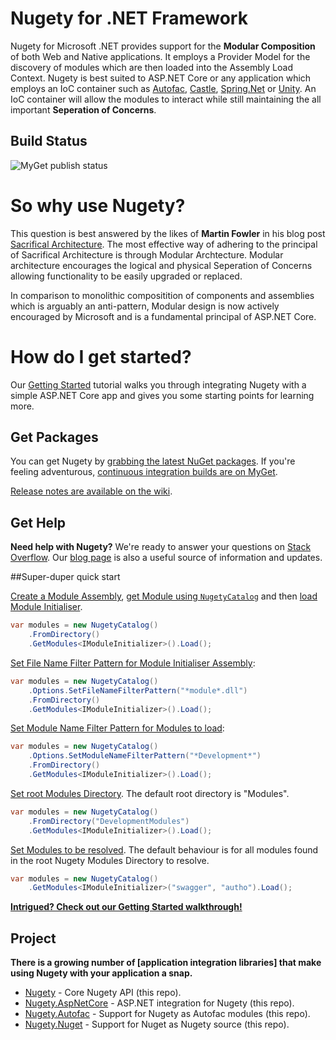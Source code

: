 # Nugety for .NET Framework

Nugety for Microsoft .NET provides support for the **Modular Composition** of both Web and Native applications. It employs a Provider Model for the discovery of modules which are then loaded into the Assembly Load Context. Nugety is best suited to ASP.NET Core or any application which employs an IoC container such as [Autofac](https://autofac.org), [Castle](http://www.castleproject.org/container/index.html), [Spring.Net](http://www.springframework.net/) or [Unity](http://unity.codeplex.com/). An IoC container will allow the modules to interact while still maintaining the all important **Seperation of Concerns**.
 
## Build Status
![MyGet publish status](https://www.myget.org/BuildSource/Badge/nugety?identifier=751a41fc-bba0-4db0-951c-2633cb3ae9c0)

# So why use Nugety?

This question is best answered by the likes of **Martin Fowler** in his blog post [Sacrifical Architecture](http://martinfowler.com/bliki/SacrificialArchitecture.html). The most effective way of adhering to the principal of Sacrifical Architecture is through Modular Archtecture. Modular architecture encourages the logical and physical Seperation of Concerns allowing functionality to be easily upgraded or replaced.

In comparison to monolithic compositition of components and assemblies which is arguably an anti-pattern, Modular design is now actively encouraged by Microsoft and is a fundamental principal of ASP.NET Core. 

# How do I get started?
Our [Getting Started](https://github.com/thinkabouthub/Nugety/wiki/getting-started/) tutorial walks you through integrating Nugety with a simple ASP.NET Core app and gives you some starting points for learning more.

## Get Packages

You can get Nugety by [grabbing the latest NuGet packages](https://www.myget.org/feed/Packages/nugety). If you're feeling adventurous, [continuous integration builds are on MyGet](https://www.myget.org/gallery/nugety).

[Release notes are available on the wiki](https://github.com/thinkabouthub/nugety/wiki).

## Get Help

**Need help with Nugety?** We're ready to answer your questions on [Stack Overflow](http://stackoverflow.com/questions/tagged/nugety). Our [blog page](https://thinkabout.ghost.io/) is also a useful source of information and updates.

##Super-duper quick start

[Create a Module Assembly](https://github.com/thinkabouthub/Nugety/wiki/create-module/), [get Module using `NugetyCatalog`](https://github.com/thinkabouthub/Nugety/wiki/get-module/) and then [load Module Initialiser](https://github.com/thinkabouthub/Nugety/wiki/load-module/).

```C#
var modules = new NugetyCatalog()
	.FromDirectory()
	.GetModules<IModuleInitializer>().Load();
```

[Set File Name Filter Pattern for Module Initialiser Assembly](https://github.com/thinkabouthub/Nugety/wiki/SetFileNameFilterPattern/):

```C#
var modules = new NugetyCatalog()
	.Options.SetFileNameFilterPattern("*module*.dll")
	.FromDirectory()
	.GetModules<IModuleInitializer>().Load();
```

[Set Module Name Filter Pattern for Modules to load](https://github.com/thinkabouthub/Nugety/wiki/SetModuleNameFilterPattern/):

```C#
var modules = new NugetyCatalog()
	.Options.SetModuleNameFilterPattern("*Development*")
	.FromDirectory()
	.GetModules<IModuleInitializer>().Load();
```

[Set root Modules Directory](https://github.com/thinkabouthub/Nugety/wiki/FromDirectory/). The default root directory is "Modules".

```C#
var modules = new NugetyCatalog()
	.FromDirectory("DevelopmentModules")
	.GetModules<IModuleInitializer>().Load();
```

[Set Modules to be resolved](https://github.com/thinkabouthub/Nugety/wiki/FromDirectory/). The default behaviour is for all modules found in the root Nugety Modules Directory to resolve.

```C#
var modules = new NugetyCatalog()
	.GetModules<IModuleInitializer>("swagger", "autho").Load();
```

**[Intrigued? Check out our Getting Started walkthrough!](https://github.com/thinkabouthub/Nugety/wiki/getting-started/)**

## Project

**There is a growing number of [application integration libraries] that make using Nugety with your application a snap.**

- [Nugety](https://www.myget.org/feed/nugety/package/nuget/Nugety) - Core Nugety API (this repo).
- [Nugety.AspNetCore](https://www.myget.org/feed/nugety/package/nuget/Nugety.AspNetCore) - ASP.NET integration for Nugety (this repo).
- [Nugety.Autofac](https://github.com/thinkabouthub/nugety) - Support for Nugety as Autofac modules (this repo).
- [Nugety.Nuget](https://www.myget.org/feed/nugety/package/nuget/Nugety.Nuget) - Support for Nuget as Nugety source (this repo).